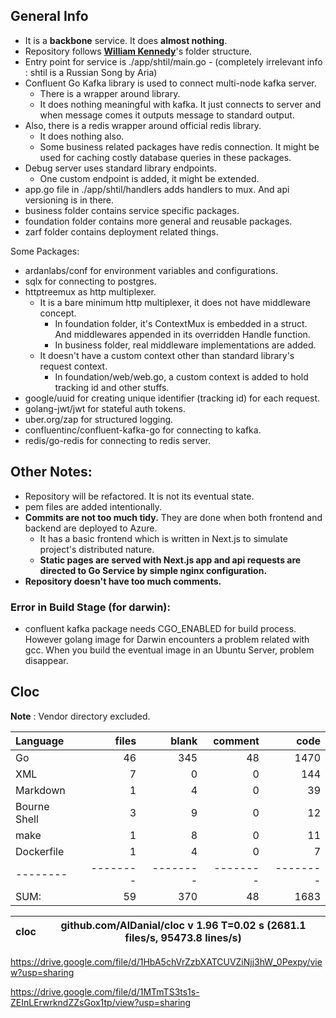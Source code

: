 ## General Info
- It is a **backbone** service. It does **almost nothing**. 
- Repository follows **[William Kennedy](https://github.com/ardanlabs/service/)**'s folder structure.
- Entry point for service is ./app/shtil/main.go  - (completely irrelevant info : shtil is a Russian Song by Aria)
- Confluent Go Kafka library is used to connect multi-node kafka server.
  - There is a wrapper around library.
  - It does nothing meaningful with kafka. It just connects to server and when message comes it outputs message to standard output.
- Also, there is a redis wrapper around official redis library. 
  - It does nothing also. 
  - Some business related packages have redis connection. It might be used for caching costly database queries in these packages.
- Debug server uses standard library endpoints. 
  - One custom endpoint is added, it might be extended.
- app.go file in ./app/shtil/handlers adds handlers to mux. And api versioning is in there.
- business folder contains service specific packages.
- foundation folder contains more general and reusable packages.
- zarf folder contains deployment related things.


Some Packages:
- ardanlabs/conf for environment variables and configurations.
- sqlx for connecting to postgres.
- httptreemux as http multiplexer. 
  - It is a bare minimum http multiplexer, it does not have middleware concept. 
    - In foundation folder, it's ContextMux is embedded in a struct. And middlewares appended in its overridden Handle function.
    - In business folder, real middleware implementations are added.
  - It doesn't have a custom context other than standard library's request context.
    - In foundation/web/web.go, a custom context is added to hold tracking id and other stuffs.
- google/uuid for creating unique identifier (tracking id) for each request. 
- golang-jwt/jwt for stateful auth tokens. 
- uber.org/zap for structured logging.
- confluentinc/confluent-kafka-go for connecting to kafka.
- redis/go-redis for connecting to redis server.

## Other Notes:
- Repository will be refactored. It is not its eventual state.  
- pem files are added intentionally.
- **Commits are not too much tidy.** They are done when both frontend and backend are deployed to Azure.
  - It has a basic frontend which is written in Next.js to simulate project's distributed nature.
  - **Static pages are served with Next.js app and api requests are directed to Go Service by simple nginx configuration.**
- **Repository doesn't have too much comments.** 

### Error in Build Stage (for darwin):
- confluent kafka package needs CGO_ENABLED for build process. However golang image for Darwin encounters a problem related with gcc. When you build the eventual image in an Ubuntu Server, problem disappear.


## Cloc
**Note** : Vendor directory excluded.

Language|files|blank|comment|code
:-------|-------:|-------:|-------:|-------:
Go|46|345|48|1470
XML|7|0|0|144
Markdown|1|4|0|39
Bourne Shell|3|9|0|12
make|1|8|0|11
Dockerfile|1|4|0|7
--------|--------|--------|--------|--------
SUM:|59|370|48|1683


cloc|github.com/AlDanial/cloc v 1.96  T=0.02 s (2681.1 files/s, 95473.8 lines/s)
--- | ---



https://drive.google.com/file/d/1HbA5chVrZzbXATCUVZiNjj3hW_0Pexpy/view?usp=sharing




https://drive.google.com/file/d/1MTmTS3ts1s-ZEInLErwrkndZZsGox1tp/view?usp=sharing




